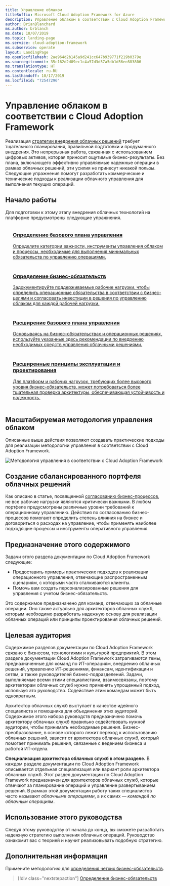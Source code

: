 ```yaml
---
title: Управление облаком
titleSuffix: Microsoft Cloud Adoption Framework for Azure
description: Управление облаком в соответствии с Cloud Adoption Framework
author: BrianBlanchard
ms.author: brblanch
ms.date: 10/07/2019
ms.topic: landing-page
ms.service: cloud-adoption-framework
ms.subservice: operate
layout: LandingPage
ms.openlocfilehash: 2ae964d2b145a9d241cc647b939771f219b0379e
ms.sourcegitcommit: 35c162d2d09ec1c4a57d3d57a5db1d56ee883806
ms.translationtype: HT
ms.contentlocale: ru-RU
ms.lasthandoff: 10/17/2019
ms.locfileid: "72547296"
---
```

# <a name="cloud-management-in-the-cloud-adoption-framework"></a>Управление облаком в соответствии с Cloud Adoption Framework

Реализация [стратегии внедрения облачных решений](../strategy/index.md) требует тщательного планирования, правильной подготовки и продуманного внедрения. Это непрерывная работа, связанная с использованием цифровых активов, которая приносит ощутимые бизнес-результаты. Без плана, включающего эффективно управляемые надежные операции в рамках облачных решений, эти усилия не принесут никакой пользы. Следующие упражнения помогут разработать коммерческие и технические подходы к реализации облачного управления для выполнения текущих операций.

## <a name="getting-started"></a>Начало работы

Для подготовки к этому этапу внедрения облачных технологий на платформе предусмотрены следующие упражнения.

<!-- markdownlint-disable MD033 -->
<ul class="panelContent cardsF">
    <li style="display: flex; flex-direction: column;">
        <a href="./azure-management-guide/index.md">
            <div class="cardSize">
                <div class="cardPadding" style="padding-bottom:10px;">
                    <div class="card" style="padding-bottom:10px;">
                        <div class="cardImageOuter">
                            <div class="cardImage">
                                <img alt="" src="../_images/icons/1.png" data-linktype="external">
                            </div>
                        </div>
                        <div class="cardText" style="padding-left:0px;">
                            <h3>Определение базового плана управления</h3>
Определите категории важности, инструменты управления облаком и процессы, необходимые для выполнения минимальных обязательств по управлению операциями.
                        </div>
                    </div>
                </div>
            </div>
        </a>
    </li>
    <li style="display: flex; flex-direction: column;">
        <a href="./considerations/business-alignment.md">
            <div class="cardSize">
                <div class="cardPadding" style="padding-bottom:10px;">
                    <div class="card" style="padding-bottom:10px;">
                        <div class="cardImageOuter">
                            <div class="cardImage">
                                <img alt="" src="../_images/icons/2.png" data-linktype="external">
                            </div>
                        </div>
                        <div class="cardText" style="padding-left:0px;">
                            <h3>Определение бизнес-обязательств</h3>
Задокументируйте поддерживаемые рабочие нагрузки, чтобы определить операционные обязательства в соответствии с бизнес-целями и согласовать инвестиции в решения по управлению облаком для каждой рабочей нагрузки.
                        </div>
                    </div>
                </div>
            </div>
        </a>
    </li>
    <li style="display: flex; flex-direction: column;">
        <a href="./best-practices.md">
            <div class="cardSize">
                <div class="cardPadding" style="padding-bottom:10px;">
                    <div class="card" style="padding-bottom:10px;">
                        <div class="cardImageOuter">
                            <div class="cardImage">
                                <img alt="" src="../_images/icons/3.png" data-linktype="external">
                            </div>
                        </div>
                        <div class="cardText" style="padding-left:0px;">
                            <h3>Расширение базового плана управления</h3>
Основываясь на бизнес-обязательствах и операционных решениях, используйте указанные здесь рекомендации по внедрению необходимых средств управления облачными решениями.
                        </div>
                    </div>
                </div>
            </div>
        </a>
    </li>
    <li style="display: flex; flex-direction: column;">
        <a href="./design-principles.md">
            <div class="cardSize">
                <div class="cardPadding" style="padding-bottom:10px;">
                    <div class="card" style="padding-bottom:10px;">
                        <div class="cardImageOuter">
                            <div class="cardImage">
                                <img alt="" src="../_images/icons/4.png" data-linktype="external">
                            </div>
                        </div>
                        <div class="cardText" style="padding-left:0px;">
                            <h3>Расширенные принципы эксплуатации и проектирования</h3>
Для платформ и рабочих нагрузок, требующих более высокого уровня бизнес-обязательств, может потребоваться более тщательная проверка архитектуры, обеспечивающая устойчивость и надежность.
                        </div>
                    </div>
                </div>
            </div>
        </a>
    </li>
</ul>
<!-- markdownlint-enable MD033 -->

## <a name="scalable-cloud-management-methodology"></a>Масштабируемая методология управления облаком

Описанные выше действия позволяют создавать практические подходы для реализации методологии управления в соответствии с Cloud Adoption Framework.

![Методология управления в соответствии с Cloud Adoption Framework](../_images/manage/caf-manage.png)

## <a name="creating-a-balanced-cloud-portfolio"></a>Создание сбалансированного портфеля облачных решений

Как описано в статье, посвященной [согласованию бизнес-процессов](./considerations/business-alignment.md), не все рабочие нагрузки являются критически важными. В любом портфеле предусмотрены различные уровни требований к операционному управлению. Действия по согласованию бизнес-процессов помогают определить степень влияния на бизнес и договориться о расходах на управление, чтобы применять наиболее подходящие процессы и инструменты оперативного управления.

## <a name="objective-of-this-content"></a>Предназначение этого содержимого

Задачи этого раздела документации по Cloud Adoption Framework следующие:

- Предоставить примеры практических подходов к реализации операционного управления, отвечающие распространенным сценариям, с которыми часто сталкиваются клиенты.
- Помочь вам создать персонализированные решения для управления с учетом бизнес-обязательств.

Это содержимое предназначено для команд, отвечающих за облачные операции. Оно также актуально для архитекторов облачных служб, которым необходимо разработать надежную основу для реализации облачных операций или принципы проектирования облачных решений.

## <a name="intended-audience"></a>Целевая аудитория

Содержимое разделов документации по Cloud Adoption Framework связано с бизнесом, технологиями и культурой предприятий. В этом разделе документации Cloud Adoption Framework затрагиваются темы, предназначенные для команд по ИТ-операциям, внедрению облачных решений, управлению ИТ-решениями, финансам, идентификации и сетям, а также руководителей бизнес-подразделений. Задачи, выполняемые всеми этими специалистами, взаимосвязаны, поэтому архитекторам облачных служб нужно применять упрощенный подход, используя это руководство. Содействие этим командам может быть однократным.

Архитектор облачных служб выступает в качестве идейного специалиста и помощника для объединения этих аудиторий. Содержимое этого набора руководств предназначено помочь архитектору облачных служб правильно содействовать нужной аудитории, чтобы принимать необходимые решения. Бизнес-преобразование, в основе которого лежит переход к использованию облачных решений, зависит от архитектора облачных служб, который помогает принимать решения, связанные с ведением бизнеса и работой ИТ-отдела.

**Специализация архитектора облачных служб в этом разделе.** В каждом разделе документации по Cloud Adoption Framework описывается отдельная специализация или вариант роли архитектора облачных служб. Этот раздел документации по Cloud Adoption Framework предназначен для архитекторов облачных служб, которые отвечают за планирование операций и управление развертыванием решений. В рамках этой документации работу таких специалистов часто называют *облачными операциями*, а их самих — *командой по облачным операциям*.

## <a name="use-this-guide"></a>Использование этого руководства

Следуя этому руководству от начала до конца, вы сможете разработать надежную стратегию выполнения облачных операций. Руководство ознакомит вас с теорией и научит реализовывать подобную стратегию.

<!-- For a crash course on the theory and quick access to Azure implementation, get started with the [governance guides overview](./guide/index.md). Using this guidance, you can start small and iteratively improve your governance needs in parallel with cloud adoption efforts. -->

## <a name="next-steps"></a>Дополнительная информация

Примените методологию для [определения четких бизнес-обязательств](./considerations/business-alignment.md).

> [!div class="nextstepaction"]
> [Определение бизнес-обязательств](./considerations/business-alignment.md)
